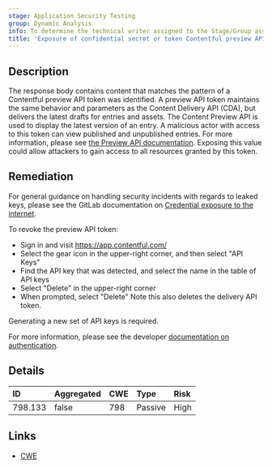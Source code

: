 ```yaml
---
stage: Application Security Testing
group: Dynamic Analysis
info: To determine the technical writer assigned to the Stage/Group associated with this page, see https://handbook.gitlab.com/handbook/product/ux/technical-writing/#assignments
title: 'Exposure of confidential secret or token Contentful preview API token'
---
```


## Description

The response body contains content that matches the pattern of a Contentful preview API token was identified. A preview API token maintains the same behavior and parameters as the Content Delivery API (CDA), but delivers the latest drafts for entries and assets. The Content Preview API is used to display the latest version of an entry. A malicious actor with access to this token can view published and unpublished entries. For more information, please see [the Preview API documentation](https://www.contentful.com/developers/docs/references/content-preview-api/).
Exposing this value could allow attackers to gain access to all resources granted by this token.

## Remediation

For general guidance on handling security incidents with regards to leaked keys, please see the GitLab documentation on [Credential exposure to the internet](../../../../../security/responding_to_security_incidents.md#credential-exposure-to-public-internet).

To revoke the preview API token:

- Sign in and visit <https://app.contentful.com/>
- Select the gear icon in the upper-right corner, and then select "API Keys"
- Find the API key that was detected, and select the name in the table of API keys
- Select "Delete" in the upper-right corner
- When prompted, select "Delete" Note this also deletes the delivery API token.

Generating a new set of API keys is required.

For more information, please see the developer [documentation on authentication](https://www.contentful.com/developers/docs/references/authentication/#the-content-delivery-and-preview-api).

## Details

| ID | Aggregated | CWE | Type | Risk |
|:---|:-----------|:----|:-----|:-----|
| 798.133 | false | 798 | Passive | High |

## Links

- [CWE](https://cwe.mitre.org/data/definitions/798.html)
